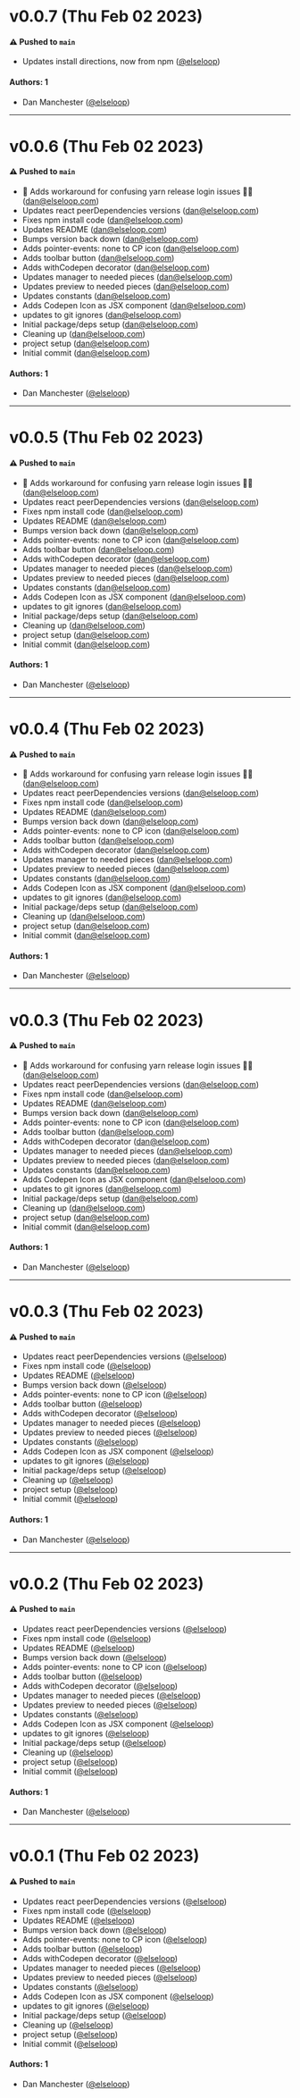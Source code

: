 # v0.0.7 (Thu Feb 02 2023)

#### ⚠️ Pushed to `main`

- Updates install directions, now from npm ([@elseloop](https://github.com/elseloop))

#### Authors: 1

- Dan Manchester ([@elseloop](https://github.com/elseloop))

---

# v0.0.6 (Thu Feb 02 2023)

#### ⚠️ Pushed to `main`

- 💩 Adds workaround for confusing yarn release login issues 🤷‍♂️ (dan@elseloop.com)
- Updates react peerDependencies versions (dan@elseloop.com)
- Fixes npm install code (dan@elseloop.com)
- Updates README (dan@elseloop.com)
- Bumps version back down (dan@elseloop.com)
- Adds pointer-events: none to CP icon (dan@elseloop.com)
- Adds toolbar button (dan@elseloop.com)
- Adds withCodepen decorator (dan@elseloop.com)
- Updates manager to needed pieces (dan@elseloop.com)
- Updates preview to needed pieces (dan@elseloop.com)
- Updates constants (dan@elseloop.com)
- Adds Codepen Icon as JSX component (dan@elseloop.com)
- updates to git ignores (dan@elseloop.com)
- Initial package/deps setup (dan@elseloop.com)
- Cleaning up (dan@elseloop.com)
- project setup (dan@elseloop.com)
- Initial commit (dan@elseloop.com)

#### Authors: 1

- Dan Manchester ([@elseloop](https://github.com/elseloop))

---

# v0.0.5 (Thu Feb 02 2023)

#### ⚠️ Pushed to `main`

- 💩 Adds workaround for confusing yarn release login issues 🤷‍♂️ (dan@elseloop.com)
- Updates react peerDependencies versions (dan@elseloop.com)
- Fixes npm install code (dan@elseloop.com)
- Updates README (dan@elseloop.com)
- Bumps version back down (dan@elseloop.com)
- Adds pointer-events: none to CP icon (dan@elseloop.com)
- Adds toolbar button (dan@elseloop.com)
- Adds withCodepen decorator (dan@elseloop.com)
- Updates manager to needed pieces (dan@elseloop.com)
- Updates preview to needed pieces (dan@elseloop.com)
- Updates constants (dan@elseloop.com)
- Adds Codepen Icon as JSX component (dan@elseloop.com)
- updates to git ignores (dan@elseloop.com)
- Initial package/deps setup (dan@elseloop.com)
- Cleaning up (dan@elseloop.com)
- project setup (dan@elseloop.com)
- Initial commit (dan@elseloop.com)

#### Authors: 1

- Dan Manchester ([@elseloop](https://github.com/elseloop))

---

# v0.0.4 (Thu Feb 02 2023)

#### ⚠️ Pushed to `main`

- 💩 Adds workaround for confusing yarn release login issues 🤷‍♂️ (dan@elseloop.com)
- Updates react peerDependencies versions (dan@elseloop.com)
- Fixes npm install code (dan@elseloop.com)
- Updates README (dan@elseloop.com)
- Bumps version back down (dan@elseloop.com)
- Adds pointer-events: none to CP icon (dan@elseloop.com)
- Adds toolbar button (dan@elseloop.com)
- Adds withCodepen decorator (dan@elseloop.com)
- Updates manager to needed pieces (dan@elseloop.com)
- Updates preview to needed pieces (dan@elseloop.com)
- Updates constants (dan@elseloop.com)
- Adds Codepen Icon as JSX component (dan@elseloop.com)
- updates to git ignores (dan@elseloop.com)
- Initial package/deps setup (dan@elseloop.com)
- Cleaning up (dan@elseloop.com)
- project setup (dan@elseloop.com)
- Initial commit (dan@elseloop.com)

#### Authors: 1

- Dan Manchester ([@elseloop](https://github.com/elseloop))

---

# v0.0.3 (Thu Feb 02 2023)

#### ⚠️ Pushed to `main`

- 💩 Adds workaround for confusing yarn release login issues 🤷‍♂️ (dan@elseloop.com)
- Updates react peerDependencies versions (dan@elseloop.com)
- Fixes npm install code (dan@elseloop.com)
- Updates README (dan@elseloop.com)
- Bumps version back down (dan@elseloop.com)
- Adds pointer-events: none to CP icon (dan@elseloop.com)
- Adds toolbar button (dan@elseloop.com)
- Adds withCodepen decorator (dan@elseloop.com)
- Updates manager to needed pieces (dan@elseloop.com)
- Updates preview to needed pieces (dan@elseloop.com)
- Updates constants (dan@elseloop.com)
- Adds Codepen Icon as JSX component (dan@elseloop.com)
- updates to git ignores (dan@elseloop.com)
- Initial package/deps setup (dan@elseloop.com)
- Cleaning up (dan@elseloop.com)
- project setup (dan@elseloop.com)
- Initial commit (dan@elseloop.com)

#### Authors: 1

- Dan Manchester ([@elseloop](https://github.com/elseloop))

---

# v0.0.3 (Thu Feb 02 2023)

#### ⚠️ Pushed to `main`

- Updates react peerDependencies versions ([@elseloop](https://github.com/elseloop))
- Fixes npm install code ([@elseloop](https://github.com/elseloop))
- Updates README ([@elseloop](https://github.com/elseloop))
- Bumps version back down ([@elseloop](https://github.com/elseloop))
- Adds pointer-events: none to CP icon ([@elseloop](https://github.com/elseloop))
- Adds toolbar button ([@elseloop](https://github.com/elseloop))
- Adds withCodepen decorator ([@elseloop](https://github.com/elseloop))
- Updates manager to needed pieces ([@elseloop](https://github.com/elseloop))
- Updates preview to needed pieces ([@elseloop](https://github.com/elseloop))
- Updates constants ([@elseloop](https://github.com/elseloop))
- Adds Codepen Icon as JSX component ([@elseloop](https://github.com/elseloop))
- updates to git ignores ([@elseloop](https://github.com/elseloop))
- Initial package/deps setup ([@elseloop](https://github.com/elseloop))
- Cleaning up ([@elseloop](https://github.com/elseloop))
- project setup ([@elseloop](https://github.com/elseloop))
- Initial commit ([@elseloop](https://github.com/elseloop))

#### Authors: 1

- Dan Manchester ([@elseloop](https://github.com/elseloop))

---

# v0.0.2 (Thu Feb 02 2023)

#### ⚠️ Pushed to `main`

- Updates react peerDependencies versions ([@elseloop](https://github.com/elseloop))
- Fixes npm install code ([@elseloop](https://github.com/elseloop))
- Updates README ([@elseloop](https://github.com/elseloop))
- Bumps version back down ([@elseloop](https://github.com/elseloop))
- Adds pointer-events: none to CP icon ([@elseloop](https://github.com/elseloop))
- Adds toolbar button ([@elseloop](https://github.com/elseloop))
- Adds withCodepen decorator ([@elseloop](https://github.com/elseloop))
- Updates manager to needed pieces ([@elseloop](https://github.com/elseloop))
- Updates preview to needed pieces ([@elseloop](https://github.com/elseloop))
- Updates constants ([@elseloop](https://github.com/elseloop))
- Adds Codepen Icon as JSX component ([@elseloop](https://github.com/elseloop))
- updates to git ignores ([@elseloop](https://github.com/elseloop))
- Initial package/deps setup ([@elseloop](https://github.com/elseloop))
- Cleaning up ([@elseloop](https://github.com/elseloop))
- project setup ([@elseloop](https://github.com/elseloop))
- Initial commit ([@elseloop](https://github.com/elseloop))

#### Authors: 1

- Dan Manchester ([@elseloop](https://github.com/elseloop))

---

# v0.0.1 (Thu Feb 02 2023)

#### ⚠️ Pushed to `main`

- Updates react peerDependencies versions ([@elseloop](https://github.com/elseloop))
- Fixes npm install code ([@elseloop](https://github.com/elseloop))
- Updates README ([@elseloop](https://github.com/elseloop))
- Bumps version back down ([@elseloop](https://github.com/elseloop))
- Adds pointer-events: none to CP icon ([@elseloop](https://github.com/elseloop))
- Adds toolbar button ([@elseloop](https://github.com/elseloop))
- Adds withCodepen decorator ([@elseloop](https://github.com/elseloop))
- Updates manager to needed pieces ([@elseloop](https://github.com/elseloop))
- Updates preview to needed pieces ([@elseloop](https://github.com/elseloop))
- Updates constants ([@elseloop](https://github.com/elseloop))
- Adds Codepen Icon as JSX component ([@elseloop](https://github.com/elseloop))
- updates to git ignores ([@elseloop](https://github.com/elseloop))
- Initial package/deps setup ([@elseloop](https://github.com/elseloop))
- Cleaning up ([@elseloop](https://github.com/elseloop))
- project setup ([@elseloop](https://github.com/elseloop))
- Initial commit ([@elseloop](https://github.com/elseloop))

#### Authors: 1

- Dan Manchester ([@elseloop](https://github.com/elseloop))
